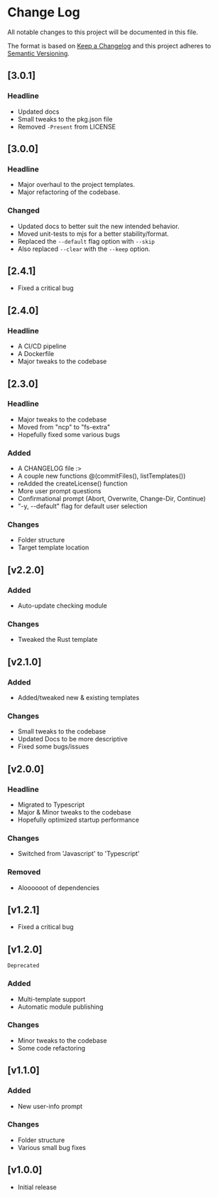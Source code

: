 # Change Log

All notable changes to this project will be documented in this file.

The format is based on [Keep a Changelog](http://keepachangelog.com/)
and this project adheres to [Semantic Versioning](http://semver.org/).

## [3.0.1]

### Headline

-   Updated docs
-   Small tweaks to the pkg.json file
-   Removed `-Present` from LICENSE

## [3.0.0]

### Headline

-   Major overhaul to the project templates.
-   Major refactoring of the codebase.

### Changed

-   Updated docs to better suit the new intended behavior.
-   Moved unit-tests to mjs for a better stability/format.
-   Replaced the `--default` flag option with `--skip`
-   Also replaced `--clear` with the `--keep` option.

## [2.4.1]

-   Fixed a critical bug

## [2.4.0]

### Headline

-   A CI/CD pipeline
-   A Dockerfile
-   Major tweaks to the codebase

## [2.3.0]

### Headline

-   Major tweaks to the codebase
-   Moved from "ncp" to "fs-extra"
-   Hopefully fixed some various bugs

### Added

-   A CHANGELOG file :>
-   A couple new functions @(commitFiles(), listTemplates())
-   reAdded the createLicense() function
-   More user prompt questions
-   Confirmational prompt (Abort, Overwrite, Change-Dir, Continue)
-   "-y, --default" flag for default user selection

### Changes

-   Folder structure
-   Target template location

## [v2.2.0]

### Added

-   Auto-update checking module

### Changes

-   Tweaked the Rust template

## [v2.1.0]

### Added

-   Added/tweaked new & existing templates

### Changes

-   Small tweaks to the codebase
-   Updated Docs to be more descriptive
-   Fixed some bugs/issues

## [v2.0.0]

### Headline

-   Migrated to Typescript
-   Major & Minor tweaks to the codebase
-   Hopefully optimized startup performance

### Changes

-   Switched from 'Javascript' to 'Typescript'

### Removed

-   Aloooooot of dependencies

## [v1.2.1]

-   Fixed a critical bug

## [v1.2.0]

`Deprecated`

### Added

-   Multi-template support
-   Automatic module publishing

### Changes

-   Minor tweaks to the codebase
-   Some code refactoring

## [v1.1.0]

### Added

-   New user-info prompt

### Changes

-   Folder structure
-   Various small bug fixes

## [v1.0.0]

-   Initial release
